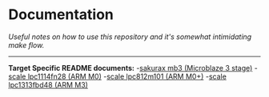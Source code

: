
# Documentation

*Useful notes on how to use this repository and it's somewhat
intimidating make flow.*

---

**Target Specific README documents:**
-[sakurax mb3 (Microblaze 3 stage)](../target/sakurax_mb3/README.md)
-[scale lpc1114fn28 (ARM M0)](../target/scale_lpc1114fn28/README.md)
-[scale lpc812m101 (ARM M0+)](../target/scale_lpc812m101/README.md)
-[scale lpc1313fbd48 (ARM M3)](../target/scale_lpc1313fbd48/README.md)
